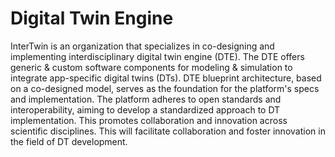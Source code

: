 # Digital Twin Engine

InterTwin is an organization that specializes in co-designing and implementing interdisciplinary digital twin engine (DTE).
The DTE offers generic & custom software components for modeling & simulation to integrate app-specific digital twins (DTs).
DTE blueprint architecture, based on a co-designed model, serves as the foundation for the platform's specs and implementation.
The platform adheres to open standards and interoperability, aiming to develop a standardized approach to DT implementation.
This promotes collaboration and innovation across scientific disciplines.
This will facilitate collaboration and foster innovation in the field of DT development.

